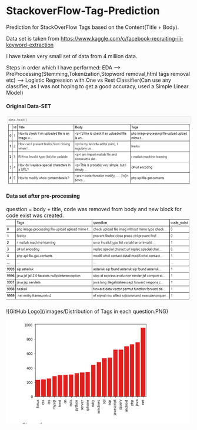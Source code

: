 # StackoverFlow-Tag-Prediction
Prediction for StackOverFlow Tags based on the Content(Title + Body).


Data set is taken from https://www.kaggle.com/c/facebook-recruiting-iii-keyword-extraction

I have taken very small set of data from 4 million data.

Steps in order which I have performed:
EDA --> PreProcessing(Stemming,Tokenization,Stopword removal,html tags removal etc) --> Logistic Regression with One vs Rest Classifier(Can use any classifier, as I was not hoping to get a good accuracy, used a Simple Linear Model)

#### Original Data-SET
![GitHub Logo](/images/data-set.PNG)

#### Data set after pre-processing
question = body + title, code was removed from body and new block for code exist was created.
![GitHub Logo](/images/data-set2.PNG)


![GitHub Logo](/images/Distribution of Tags in each question.PNG)

![GitHub Logo](/images/popular-tags.PNG)

